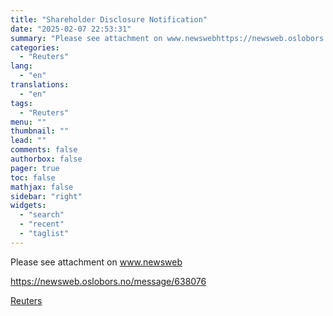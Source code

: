 ```yaml
---
title: "Shareholder Disclosure Notification"
date: "2025-02-07 22:53:31"
summary: "Please see attachment on www.newswebhttps://newsweb.oslobors.no/message/638076"
categories:
  - "Reuters"
lang:
  - "en"
translations:
  - "en"
tags:
  - "Reuters"
menu: ""
thumbnail: ""
lead: ""
comments: false
authorbox: false
pager: true
toc: false
mathjax: false
sidebar: "right"
widgets:
  - "search"
  - "recent"
  - "taglist"
---
```


Please see attachment on www.newsweb

https://newsweb.oslobors.no/message/638076

[Reuters](https://www.tradingview.com/news/reuters.com,2025-02-07:newsml_ObiCDj8ja:0-shareholder-disclosure-notification/)
